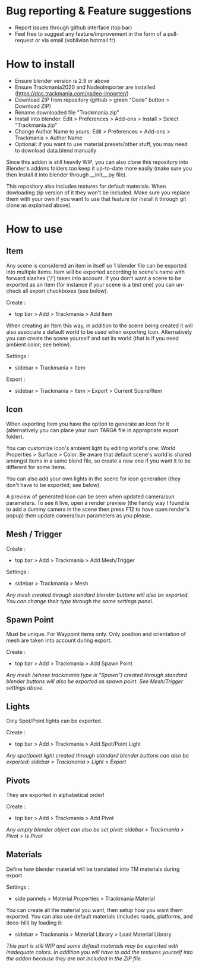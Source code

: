 # Bug reporting & Feature suggestions
- Report issues through github interface (top bar)
- Feel free to suggest any feature/improvement in the form of a pull-request or via email (voblivion <at> hotmail <dot> fr)

# How to install

- Ensure blender version is 2.9 or above
- Ensure Trackmania2020 and NadeoImporter are installed (https://doc.trackmania.com/nadeo-importer/)
- Download ZIP from repository (github > green "Code" button > Download ZIP)
- Rename downloaded file "Trackmania.zip"
- Install into blender: Edit > Preferences > Add-ons > Install > Select "Trackmania.zip"
- Change Author Name to yours: Edit > Preferences > Add-ons > Trackmania > Author Name
- Optional: if you want to use material presets/other stuff, you may need to download data.blend manually

Since this addon is still heavily WIP, you can also clone this repository into Blender's addons folders too keep it up-to-date more easily (make sure you then Install it into blender through \_\_init\_\_.py file).


This repository also includes textures for default materials. When dowloading zip version of it they won't be included. Make sure you replace them with your own if you want to use that feature (or install it through git clone as explained above).

# How to use

## Item

Any scene is considered an item in itself so 1 blender file can be exported into multiple items. Item will be exported according to scene's name with forward slashes ('/') taken into account. If you don't want a scene to be exported as an Item (for instance if your scene is a test one) you can un-check all export checkboxes (see below).

Create :
- top bar > Add > Trackmania > Add Item

When creating an Item this way, in addition to the scene being created it will also associate a default world to be used when exporting Icon. Alternatively you can create the scene yourself and set its world (that is if you need ambient color; see below).


Settings :
- sidebar > Trackmania > Item

Export :
- sidebar > Trackmania > Item > Export > Current Scene/Item

## Icon

When exporting Item you have the option to generate an Icon for it (alternatively you can place your own TARGA file in appropriate export folder).

You can customize Icon's ambient light by editing world's one: World Properties > Surface > Color. Be aware that default scene's world is shared amongst items in a same blend file, so create a new one if you want it to be different for some items.

You can also add your own lights in the scene for icon generation (they don't have to be exported; see below).

A preview of generated Icon can be seen when updated camera/sun parameters. To see it live, open a render preview (the handy way I found is to add a dummy camera in the scene then press F12 to have open render's popup) then update camera/sun parameters as you please.

## Mesh / Trigger

Create :
- top bar > Add > Trackmania > Add Mesh/Trigger

Settings :
- sidebar > Trackmania > Mesh

_Any mesh created through standard blender buttons will also be exported. You can change their type through the same settings panel._

## Spawn Point

Must be unique. For Waypoint items only. Only position and orientation of mesh are taken into account during export.

Create :
- top bar > Add > Trackmania > Add Spawn Point

_Any mesh (whose trackmania type is "Spawn") created through standard blender buttons will also be exported as spawn point. See Mesh/Trigger settings above._

## Lights

Only Spot/Point lights can be exported.

Create :
- top bar > Add > Trackmania > Add Spot/Point Light

_Any spot/point light created through standard blender buttons can also be exported: sidebar > Trackmania > Light > Export_

## Pivots

They are exported in alphabetical order!

Create :
- top bar > Add > Trackmania > Add Pivot

_Any empty blender object can also be set pivot: sidebar > Trackmania > Pivot > Is Pivot_

## Materials

Define how blender material will be translated into TM materials during export.

Settings :
- side pannels > Material Properties > Trackmania Material

You can create all the material you want, then setup how you want them exported. You can also use default materials (includes roads, platforms, and deco-hill) by loading it:
- sidebar > Trackmania > Material Library > Load Material Library

_This part is still WIP and some default materials may be exported with inadequate colors. In addition you will have to add the textures yourself into the addon because they are not included in the ZIP file._
